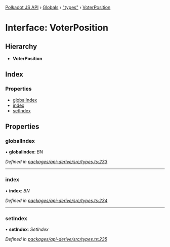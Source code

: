 [Polkadot JS API](../README.md) › [Globals](../globals.md) › ["types"](../modules/_types_.md) › [VoterPosition](_types_.voterposition.md)

# Interface: VoterPosition

## Hierarchy

* **VoterPosition**

## Index

### Properties

* [globalIndex](_types_.voterposition.md#globalindex)
* [index](_types_.voterposition.md#index)
* [setIndex](_types_.voterposition.md#setindex)

## Properties

###  globalIndex

• **globalIndex**: *BN*

*Defined in [packages/api-derive/src/types.ts:233](https://github.com/polkadot-js/api/blob/c1c537a3b5/packages/api-derive/src/types.ts#L233)*

___

###  index

• **index**: *BN*

*Defined in [packages/api-derive/src/types.ts:234](https://github.com/polkadot-js/api/blob/c1c537a3b5/packages/api-derive/src/types.ts#L234)*

___

###  setIndex

• **setIndex**: *SetIndex*

*Defined in [packages/api-derive/src/types.ts:235](https://github.com/polkadot-js/api/blob/c1c537a3b5/packages/api-derive/src/types.ts#L235)*
